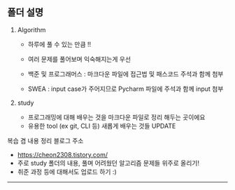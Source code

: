 ## 폴더 설명

1. Algorithm
   
   - 하루에 풀 수 있는 만큼 !! 
   
   - 여러 문제를 풀어보며 익숙해지는게 우선
   
   - 백준 및 프로그래머스 : 마크다운 파일에 접근법 및 패스코드 주석과 함께 첨부
   
   - SWEA : input case가 주어지므로 Pycharm 파일에 주석과 함께 input 첨부

2. study
   
   - 프로그래밍에 대해 배우는 것을 마크다운 파일로 정리 해두는 곳이에요
   - 유용한 tool (ex git, CLI 등) 새롭게 배우는 것들 UPDATE 

복습 겸 내용 정리 블로그 주소

- https://cheon2308.tistory.com/
- 주로 study 폴더의 내용, 풀며 어려웠던 알고리즘 문제들 위주로 올리기!
- 취준 과정 등에 대해서도 업로드 하기 :)



---

  


